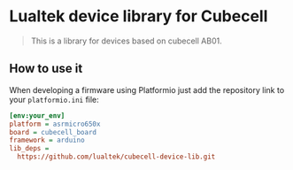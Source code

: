 # Lualtek device library for Cubecell

> This is a library for devices based on cubecell AB01.


## How to use it

When developing a firmware using Platformio just add the repository link to your `platformio.ini` file:

```ini
[env:your_env]
platform = asrmicro650x
board = cubecell_board
framework = arduino
lib_deps =
  https://github.com/lualtek/cubecell-device-lib.git

```
